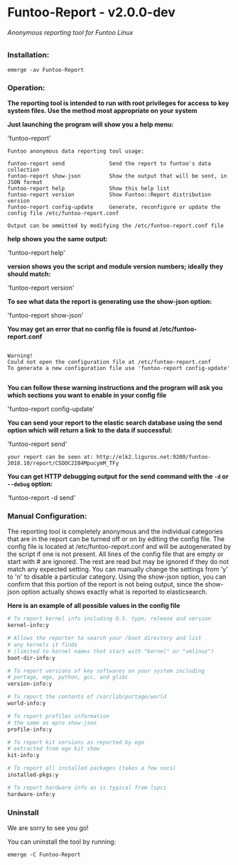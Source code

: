 # Funtoo-Report - v2.0.0-dev

###### Anonymous reporting tool for Funtoo Linux

### Installation:
```
emerge -av Funtoo-Report
```

### Operation:
**The reporting tool is intended to run with root privileges for access to key
system files. Use the method most appropriate on your system**

**Just launching the program will show you a help menu:**

'funtoo-report'

```
Funtoo anonymous data reporting tool usage:

funtoo-report send              Send the report to funtoo's data collection
funtoo-report show-json         Show the output that will be sent, in JSON format
funtoo-report help              Show this help list
funtoo-report version           Show Funtoo::Report distribution version
funtoo-report config-update     Generate, reconfigure or update the config file /etc/funtoo-report.conf

Output can be ommitted by modifying the /etc/funtoo-report.conf file
```
**help shows you the same output:**

'funtoo-report help'

**version shows you the script and module version numbers; ideally they should match:**

'funtoo-report version'

**To see what data the report is generating use the show-json option:**

'funtoo-report show-json'

**You may get an error that no config file is found at /etc/funtoo-report.conf**

```

Warning!
Could not open the configuration file at /etc/funtoo-report.conf
To generate a new configuration file use 'funtoo-report config-update'


```
**You can follow these warning instructions and the program will ask you which sections you want to enable in your config file**

'funtoo-report config-update'

**You can send your report to the elastic search database using the send option which will return a link to the data if successful:**

'funtoo-report send'

```your report can be seen at: http://elk2.liguros.net:9200/funtoo-2018.10/report/C5DOC2IB4MpucymM_TFy```

**You can get HTTP debugging output for the send command with the `-d` or `--debug` option:**

'funtoo-report -d send'

### Manual Configuration:

The reporting tool is completely anonymous and the individual categories that
are in the report can be turned off or on by editing the config file. The
config file is located at /etc/funtoo-report.conf and will be autogenerated by
the script if one is not present. All lines of the config file that are empty
or start with # are ignored. The rest are read but may be ignored if they do
not match any expected setting. You can manually change the settings from 'y'
to 'n' to disable a particular category. Using the show-json option, you can
confirm that this portion of the report is not being output, since the
show-json option actually shows exactly what is reported to elasticsearch.

**Here is an example of all possible values in the config file**

```perl
# To report kernel info including O.S. type, release and version
kernel-info:y

# Allows the reporter to search your /boot directory and list
# any kernels it finds
# (limited to kernel names that start with "kernel" or "vmlinuz")
boot-dir-info:y

# To report versions of key softwares on your system including
# portage, ego, python, gcc, and glibc
version-info:y

# To report the contents of /var/lib/portage/world
world-info:y

# To report profiles information
# the same as epro show-json
profile-info:y

# To report kit versions as reported by ego
# extracted from ego kit show
kit-info:y

# To report all installed packages (takes a few secs)
installed-pkgs:y

# To report hardware info as is typical from lspci
hardware-info:y
```

### Uninstall
We are sorry to see you go!

You can uninstall the tool by running:

```
emerge -C Funtoo-Report
```


